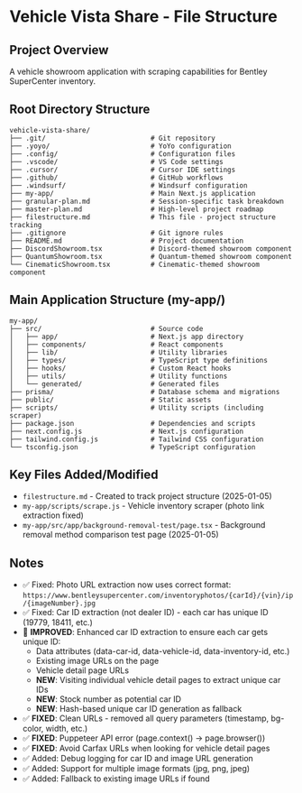 # Vehicle Vista Share - File Structure

## Project Overview
A vehicle showroom application with scraping capabilities for Bentley SuperCenter inventory.

## Root Directory Structure
```
vehicle-vista-share/
├── .git/                          # Git repository
├── .yoyo/                         # YoYo configuration
├── .config/                       # Configuration files
├── .vscode/                       # VS Code settings
├── .cursor/                       # Cursor IDE settings
├── .github/                       # GitHub workflows
├── .windsurf/                     # Windsurf configuration
├── my-app/                        # Main Next.js application
├── granular-plan.md               # Session-specific task breakdown
├── master-plan.md                 # High-level project roadmap
├── filestructure.md               # This file - project structure tracking
├── .gitignore                     # Git ignore rules
├── README.md                      # Project documentation
├── DiscordShowroom.tsx            # Discord-themed showroom component
├── QuantumShowroom.tsx            # Quantum-themed showroom component
└── CinematicShowroom.tsx          # Cinematic-themed showroom component
```

## Main Application Structure (my-app/)
```
my-app/
├── src/                           # Source code
│   ├── app/                       # Next.js app directory
│   ├── components/                # React components
│   ├── lib/                       # Utility libraries
│   ├── types/                     # TypeScript type definitions
│   ├── hooks/                     # Custom React hooks
│   ├── utils/                     # Utility functions
│   └── generated/                 # Generated files
├── prisma/                        # Database schema and migrations
├── public/                        # Static assets
├── scripts/                       # Utility scripts (including scraper)
├── package.json                   # Dependencies and scripts
├── next.config.js                 # Next.js configuration
├── tailwind.config.js             # Tailwind CSS configuration
└── tsconfig.json                  # TypeScript configuration
```

## Key Files Added/Modified
- `filestructure.md` - Created to track project structure (2025-01-05)
- `my-app/scripts/scrape.js` - Vehicle inventory scraper (photo link extraction fixed)
- `my-app/src/app/background-removal-test/page.tsx` - Background removal method comparison test page (2025-01-05)

## Notes
- ✅ Fixed: Photo URL extraction now uses correct format: `https://www.bentleysupercenter.com/inventoryphotos/{carId}/{vin}/ip/{imageNumber}.jpg`
- ✅ Fixed: Car ID extraction (not dealer ID) - each car has unique ID (19779, 18411, etc.)
- 🔧 **IMPROVED**: Enhanced car ID extraction to ensure each car gets unique ID:
  - Data attributes (data-car-id, data-vehicle-id, data-inventory-id, etc.)
  - Existing image URLs on the page
  - Vehicle detail page URLs
  - **NEW**: Visiting individual vehicle detail pages to extract unique car IDs
  - **NEW**: Stock number as potential car ID
  - **NEW**: Hash-based unique car ID generation as fallback
- ✅ **FIXED**: Clean URLs - removed all query parameters (timestamp, bg-color, width, etc.)
- ✅ **FIXED**: Puppeteer API error (page.context() → page.browser())
- ✅ **FIXED**: Avoid Carfax URLs when looking for vehicle detail pages
- ✅ Added: Debug logging for car ID and image URL generation
- ✅ Added: Support for multiple image formats (jpg, png, jpeg)
- ✅ Added: Fallback to existing image URLs if found 